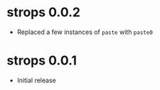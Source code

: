 # strops 0.0.2

* Replaced a few instances of `paste` with `paste0`

# strops 0.0.1

* Initial release
